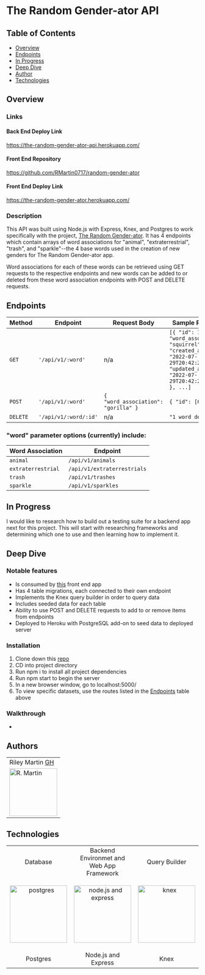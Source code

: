 # The Random Gender-ator API

## Table of Contents
* [Overview](#overview)
* [Endpoints](#endpoints)
* [In Progress](#inprogress)
* [Deep Dive](#deepdive)
* [Author](#author)
* [Technologies](#technologies)

## Overview 

### Links

#### Back End Deploy Link
https://the-random-gender-ator-api.herokuapp.com/

#### Front End Repository
https://github.com/RMartin0717/random-gender-ator

#### Front End Deploy Link
https://the-random-gender-ator.herokuapp.com/

### Description

This API was built using Node.js with Express, Knex, and Postgres to work specifically with the project, [The Random Gender-ator](https://github.com/RMartin0717/random-gender-ator/blob/main/README.md). It has 4 endpoints which contain arrays of word associations for "animal", "extraterrestrial", "trash", and "sparkle"--the 4 base words used in the creation of new genders for The Random Gender-ator app.

Word associations for each of these words can be retrieved using GET requests to the respective endpoints and new words can be added to or deleted from these word association endpoints with POST and DELETE requests.

## Endpoints 

| Method | Endpoint | Request Body | Sample Response
--- | --- | --- | ---
`GET` | `'/api/v1/:word'` | n/a | `[{ "id": 1, "word_association": "squirrel", "created_at": "2022-07-29T20:42:22.972Z", "updated_at": "2022-07-29T20:42:22.972Z" }, ...]`
`POST` | `'/api/v1/:word'` | `{ "word_association": "gorilla" }` | `{ "id": [6] }`
`DELETE` | `'/api/v1/:word/:id'` | n/a | `"1 word deleted"`

### "word" parameter options (currently) include:

| Word Association | Endpoint
--- | ---
`animal` | `/api/v1/animals`
`extraterrestrial` | `/api/v1/extraterrestrials`
`trash` | `/api/v1/trashes`
`sparkle` | `/api/v1/sparkles`

## In Progress

I would like to research how to build out a testing suite for a backend app next for this project. This will start with researching frameworks and determining which one to use and then learning how to implement it.

## Deep Dive

### Notable features

 - Is consumed by [this](https://the-random-gender-ator.herokuapp.com/) front end app
 - Has 4 table migrations, each connected to their own endpoint
 - Implements the Knex query builder in order to query data
 - Includes seeded data for each table
 - Ability to use POST and DELETE requests to add to or remove items from endpoints
 - Deployed to Heroku with PostgreSQL add-on to seed data to deployed server


### Installation
1. Clone down this [repo](https://github.com/RMartin0717/random-gender-ator-api)
2. CD into project directory
3. Run npm i to install all project dependencies
4. Run npm start to begin the server
5. In a new browser window, go to localhost:5000/
6. To view specific datasets, use the routes listed in the [Endpoints](#endpoints) table above

### Walkthrough

 - 

## Authors
<table>
    <tr>
        <td> Riley Martin <a href="https://github.com/RMartin0717">GH</td>
    </tr>
    </tr>
        <td><img src="https://avatars.githubusercontent.com/u/76501236?s=460&u=56de3268b98bd73447d785601176518e3cd0141c&v=4" alt="R. Martin" width="125" height="auto" /></td>
    </tr>
</table>

## Technologies
<table>
    <tr>
        <td width="200" align="center">
            Database
        </td>
        <td width="200" align="center">
            Backend Environmet and Web App Framework
        </td>
        <td width="200" align="center">
            Query Builder
        </td>
    </tr>  
    <tr>
        <td>
            <p align="center">
                <img src="https://encrypted-tbn0.gstatic.com/images?q=tbn:ANd9GcRY5B8GMClLqIJ2RObCTxzObLFKRYbg7fIKlCaZIOqnQhglC9o5DXT7Eg5YWNTnIidoHD4&usqp=CAU" alt="postgres" width="150" height="auto" />
            </p>
        </td>
        <td>
            <p align="center">
                <img src="https://encrypted-tbn0.gstatic.com/images?q=tbn:ANd9GcS9wwdNyt-3YpkexQQVyaLIqDLqFlSEBcAxjywEX9L_n_UutEm74piqD4h5NElu6gOQxEw&usqp=CAU" alt="node.js and express" width="150" height="auto" />                 </p>
        </td>
        <td>
            <p align="center">
                <img src="https://img.stackshare.io/service/3376/knex.png" alt="knex" width="150" height="auto" />
            </p>
        </td>
  </tr>
 <tr>
    <td width="200" align="center">
        Postgres
    </td>
    <td width="200" align="center">
        Node.js and Express
    </td>
    <td width="200" align="center">
        Knex
    </td>
</tr>  
</table>
